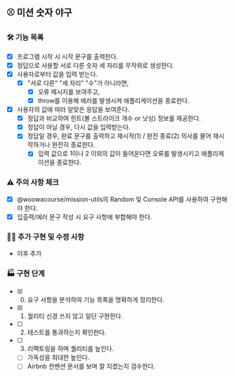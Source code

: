 ## ⚾️ 미션 숫자 야구  
### 🛠️ 기능 목록  
- [x] 프로그램 시작 시 시작 문구를 출력한다.  
- [x] 정답으로 사용할 서로 다른 숫자 세 자리를 무작위로 생성한다.  
- [x] 사용자로부터 값을 입력 받는다.  
  - [x] "서로 다른" "세 자리" "수"가 아니라면,  
    - [x] 오류 메시지를 보여주고, 
    - [x] throw를 이용해 에러를 발생시켜 애플리케이션을 종료한다.
- [x] 사용자의 값에 따라 알맞은 응답을 보여준다.   
  - [x] 정답과 비교하여 힌트(볼 스트라이크 개수 or 낫싱) 정보를 제공한다.  
  - [x] 정답이 아닐 경우, 다시 값을 입력받는다.  
  - [x] 정답일 경우, 완료 문구를 출력하고 재시작(1) / 완전 종료(2) 의사를 물어 재시작하거나 완전히 종료한다.    
    - [x] 입력 값으로 1이나 2 이외의 값이 들어온다면 오류를 발생시키고 애플리케이션을 종료한다.
  
### ⚠️ 주의 사항 체크  
- [x] @woowacourse/mission-utils의 Random 및 Console API를 사용하여 구현해야 한다.  
- [x] 입출력/에러 문구 작성 시 요구 사항에 부합해야 한다.  
  
### ✍🏻 추가 구현 및 수정 사항  
- 이후 추가  
  
### 🏭 구현 단계  
- [x] 0. 요구 사항을 분석하여 기능 목록을 명확하게 정리한다.  
- [x] 1. 퀄리티 신경 쓰지 않고 일단 구현한다.  
- [ ] 2. 테스트를 통과하는지 확인한다.   
- [ ] 3. 리팩토링을 하며 퀄리티를 높인다.  
  - [ ] 가독성을 최대한 높인다.  
  - [ ] Airbnb 컨벤션 문서를 보며 잘 지켰는지 검수한다.  